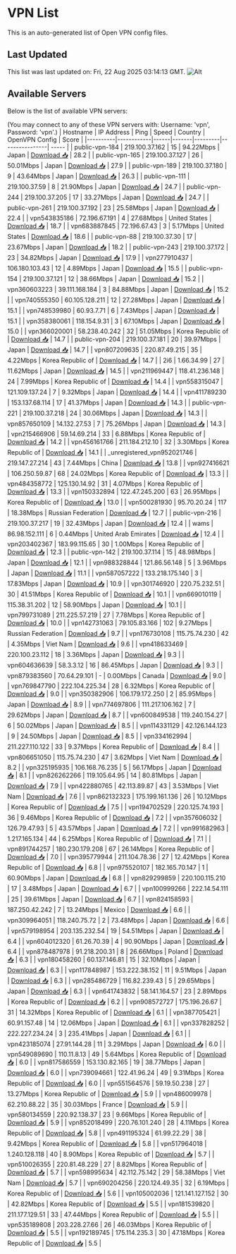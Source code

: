 # VPN List

This is an auto-generated list of Open VPN config files.

## Last Updated

This list was last updated on: Fri, 22 Aug 2025 03:14:13 GMT.
![Alt](https://repobeats.axiom.co/api/embed/186b98318ef1479477931607c1ad7d823f12451f.svg "Repobeats analytics image")

## Available Servers

Below is the list of available VPN servers:

(You may connect to any of these VPN servers with: Username: 'vpn', Password: 'vpn'.)
| Hostname | IP Address | Ping | Speed | Country | OpenVPN Config | Score |
|----------|------------|------|-------|---------|----------------| ----- |
| public-vpn-184 | 219.100.37.162 | 15 | 94.22Mbps | Japan | [Download 📥](./configs/server_0_JP.ovpn) | 28.2 |
| public-vpn-165 | 219.100.37.127 | 26 | 50.01Mbps | Japan | [Download 📥](./configs/server_1_JP.ovpn) | 27.9 |
| public-vpn-189 | 219.100.37.180 | 9 | 43.64Mbps | Japan | [Download 📥](./configs/server_2_JP.ovpn) | 26.3 |
| public-vpn-111 | 219.100.37.59 | 8 | 21.90Mbps | Japan | [Download 📥](./configs/server_3_JP.ovpn) | 24.7 |
| public-vpn-244 | 219.100.37.205 | 17 | 33.27Mbps | Japan | [Download 📥](./configs/server_4_JP.ovpn) | 24.7 |
| public-vpn-261 | 219.100.37.192 | 23 | 25.58Mbps | Japan | [Download 📥](./configs/server_5_JP.ovpn) | 22.4 |
| vpn543835186 | 72.196.67.191 | 4 | 27.68Mbps | United States | [Download 📥](./configs/server_6_US.ovpn) | 18.7 |
| vpn683887845 | 72.196.67.43 | 3 | 5.17Mbps | United States | [Download 📥](./configs/server_7_US.ovpn) | 18.6 |
| public-vpn-88 | 219.100.37.30 | 17 | 23.67Mbps | Japan | [Download 📥](./configs/server_8_JP.ovpn) | 18.2 |
| public-vpn-243 | 219.100.37.172 | 23 | 34.82Mbps | Japan | [Download 📥](./configs/server_9_JP.ovpn) | 17.9 |
| vpn277910437 | 106.180.103.43 | 12 | 4.89Mbps | Japan | [Download 📥](./configs/server_10_JP.ovpn) | 15.5 |
| public-vpn-154 | 219.100.37.121 | 12 | 38.66Mbps | Japan | [Download 📥](./configs/server_11_JP.ovpn) | 15.2 |
| vpn360603223 | 39.111.168.184 | 3 | 84.88Mbps | Japan | [Download 📥](./configs/server_12_JP.ovpn) | 15.2 |
| vpn740555350 | 60.105.128.211 | 12 | 27.28Mbps | Japan | [Download 📥](./configs/server_13_JP.ovpn) | 15.1 |
| vpn748539980 | 60.93.7.71 | 6 | 7.43Mbps | Japan | [Download 📥](./configs/server_14_JP.ovpn) | 15.1 |
| vpn358380061 | 118.154.9.31 | 3 | 67.10Mbps | Japan | [Download 📥](./configs/server_15_JP.ovpn) | 15.0 |
| vpn366020001 | 58.238.40.242 | 32 | 51.05Mbps | Korea Republic of | [Download 📥](./configs/server_16_KR.ovpn) | 14.7 |
| public-vpn-204 | 219.100.37.181 | 20 | 39.97Mbps | Japan | [Download 📥](./configs/server_17_JP.ovpn) | 14.7 |
| vpn807209635 | 220.87.49.215 | 35 | 4.22Mbps | Korea Republic of | [Download 📥](./configs/server_18_KR.ovpn) | 14.7 |
| 2i6 | 1.66.34.99 | 27 | 11.62Mbps | Japan | [Download 📥](./configs/server_19_JP.ovpn) | 14.5 |
| vpn211969447 | 118.41.236.148 | 24 | 7.99Mbps | Korea Republic of | [Download 📥](./configs/server_20_KR.ovpn) | 14.4 |
| vpn558315047 | 121.109.137.24 | 7 | 9.32Mbps | Japan | [Download 📥](./configs/server_21_JP.ovpn) | 14.4 |
| vpn411789230 | 153.137.68.114 | 17 | 41.37Mbps | Japan | [Download 📥](./configs/server_22_JP.ovpn) | 14.3 |
| public-vpn-221 | 219.100.37.218 | 24 | 30.06Mbps | Japan | [Download 📥](./configs/server_23_JP.ovpn) | 14.3 |
| vpn857650109 | 14.132.27.53 | 7 | 75.26Mbps | Japan | [Download 📥](./configs/server_24_JP.ovpn) | 14.3 |
| vpn215466906 | 59.14.69.214 | 33 | 6.88Mbps | Korea Republic of | [Download 📥](./configs/server_25_KR.ovpn) | 14.2 |
| vpn456161766 | 211.184.212.10 | 32 | 3.30Mbps | Korea Republic of | [Download 📥](./configs/server_26_KR.ovpn) | 14.1 |
| _unregistered_vpn952021746 | 219.147.27.214 | 43 | 7.44Mbps | China | [Download 📥](./configs/server_27_CN.ovpn) | 13.8 |
| vpn927416621 | 106.250.59.87 | 68 | 24.02Mbps | Korea Republic of | [Download 📥](./configs/server_28_KR.ovpn) | 13.3 |
| vpn484358772 | 125.130.14.92 | 31 | 4.07Mbps | Korea Republic of | [Download 📥](./configs/server_29_KR.ovpn) | 13.3 |
| vpn150332894 | 122.47.245.200 | 63 | 26.95Mbps | Korea Republic of | [Download 📥](./configs/server_30_KR.ovpn) | 13.0 |
| vpn500281930 | 95.70.20.24 | 117 | 18.38Mbps | Russian Federation | [Download 📥](./configs/server_31_RU.ovpn) | 12.7 |
| public-vpn-216 | 219.100.37.217 | 19 | 32.43Mbps | Japan | [Download 📥](./configs/server_32_JP.ovpn) | 12.4 |
| wams | 86.98.152.111 | 6 | 0.44Mbps | United Arab Emirates | [Download 📥](./configs/server_33_AE.ovpn) | 12.4 |
| vpn203402367 | 183.99.115.65 | 30 | 1.00Mbps | Korea Republic of | [Download 📥](./configs/server_34_KR.ovpn) | 12.3 |
| public-vpn-142 | 219.100.37.114 | 15 | 48.98Mbps | Japan | [Download 📥](./configs/server_35_JP.ovpn) | 12.1 |
| vpn988328844 | 121.86.56.148 | 5 | 3.96Mbps | Japan | [Download 📥](./configs/server_36_JP.ovpn) | 11.1 |
| vpn587057222 | 133.218.175.140 | 3 | 17.83Mbps | Japan | [Download 📥](./configs/server_37_JP.ovpn) | 10.9 |
| vpn301746920 | 220.75.232.51 | 30 | 41.51Mbps | Korea Republic of | [Download 📥](./configs/server_38_KR.ovpn) | 10.1 |
| vpn669010119 | 115.38.31.202 | 12 | 58.90Mbps | Japan | [Download 📥](./configs/server_39_JP.ovpn) | 10.1 |
| vpn799731089 | 211.225.57.219 | 27 | 7.78Mbps | Korea Republic of | [Download 📥](./configs/server_40_KR.ovpn) | 10.0 |
| vpn142731063 | 79.105.83.166 | 102 | 9.27Mbps | Russian Federation | [Download 📥](./configs/server_41_RU.ovpn) | 9.7 |
| vpn176730108 | 115.75.74.230 | 42 | 4.35Mbps | Viet Nam | [Download 📥](./configs/server_42_VN.ovpn) | 9.6 |
| vpn418633469 | 220.100.23.112 | 18 | 3.36Mbps | Japan | [Download 📥](./configs/server_43_JP.ovpn) | 9.3 |
| vpn604636639 | 58.3.3.12 | 16 | 86.45Mbps | Japan | [Download 📥](./configs/server_44_JP.ovpn) | 9.3 |
| vpn879383560 | 70.64.29.101 | - | 0.00Mbps | Canada | [Download 📥](./configs/server_45_CA.ovpn) | 9.0 |
| vpn769847790 | 222.104.225.34 | 28 | 6.32Mbps | Korea Republic of | [Download 📥](./configs/server_46_KR.ovpn) | 9.0 |
| vpn350382906 | 106.179.172.250 | 2 | 85.95Mbps | Japan | [Download 📥](./configs/server_47_JP.ovpn) | 8.9 |
| vpn774697806 | 111.217.106.162 | 7 | 29.62Mbps | Japan | [Download 📥](./configs/server_48_JP.ovpn) | 8.7 |
| vpn600849538 | 119.240.154.27 | 6 | 50.02Mbps | Japan | [Download 📥](./configs/server_49_JP.ovpn) | 8.5 |
| vpn114331129 | 42.126.144.123 | 9 | 24.50Mbps | Japan | [Download 📥](./configs/server_50_JP.ovpn) | 8.5 |
| vpn334162994 | 211.227.110.122 | 33 | 9.37Mbps | Korea Republic of | [Download 📥](./configs/server_51_KR.ovpn) | 8.4 |
| vpn806651050 | 115.75.74.230 | 47 | 3.62Mbps | Viet Nam | [Download 📥](./configs/server_52_VN.ovpn) | 8.2 |
| vpn325195935 | 106.168.76.235 | 5 | 56.17Mbps | Japan | [Download 📥](./configs/server_53_JP.ovpn) | 8.1 |
| vpn826262266 | 119.105.64.95 | 14 | 80.81Mbps | Japan | [Download 📥](./configs/server_54_JP.ovpn) | 7.9 |
| vpn422880765 | 42.113.89.87 | 43 | 3.53Mbps | Viet Nam | [Download 📥](./configs/server_55_VN.ovpn) | 7.6 |
| vpn862132323 | 175.199.161.136 | 26 | 10.12Mbps | Korea Republic of | [Download 📥](./configs/server_56_KR.ovpn) | 7.5 |
| vpn194702529 | 220.125.74.193 | 36 | 9.46Mbps | Korea Republic of | [Download 📥](./configs/server_57_KR.ovpn) | 7.2 |
| vpn357606032 | 126.79.47.93 | 5 | 43.57Mbps | Japan | [Download 📥](./configs/server_58_JP.ovpn) | 7.2 |
| vpn991682963 | 1.217.165.134 | 44 | 6.25Mbps | Korea Republic of | [Download 📥](./configs/server_59_KR.ovpn) | 7.1 |
| vpn891744257 | 180.230.179.208 | 67 | 26.14Mbps | Korea Republic of | [Download 📥](./configs/server_60_KR.ovpn) | 7.0 |
| vpn395779944 | 211.104.78.36 | 27 | 12.42Mbps | Korea Republic of | [Download 📥](./configs/server_61_KR.ovpn) | 6.8 |
| vpn975520107 | 182.165.70.147 | 1 | 60.90Mbps | Japan | [Download 📥](./configs/server_62_JP.ovpn) | 6.8 |
| vpn829299859 | 220.100.115.210 | 17 | 3.48Mbps | Japan | [Download 📥](./configs/server_63_JP.ovpn) | 6.7 |
| vpn100999266 | 222.14.54.111 | 25 | 39.61Mbps | Japan | [Download 📥](./configs/server_64_JP.ovpn) | 6.7 |
| vpn824158593 | 187.250.42.242 | 7 | 13.24Mbps | Mexico | [Download 📥](./configs/server_65_MX.ovpn) | 6.6 |
| vpn309964051 | 118.240.75.72 | 2 | 73.48Mbps | Japan | [Download 📥](./configs/server_66_JP.ovpn) | 6.6 |
| vpn579198954 | 203.135.232.54 | 19 | 54.51Mbps | Japan | [Download 📥](./configs/server_67_JP.ovpn) | 6.4 |
| vpn604012320 | 61.26.70.39 | 4 | 90.90Mbps | Japan | [Download 📥](./configs/server_68_JP.ovpn) | 6.4 |
| vpn878487978 | 91.218.200.31 | 8 | 26.66Mbps | Poland | [Download 📥](./configs/server_69_PL.ovpn) | 6.3 |
| vpn180458260 | 60.137.146.81 | 15 | 32.10Mbps | Japan | [Download 📥](./configs/server_70_JP.ovpn) | 6.3 |
| vpn117848987 | 153.222.38.152 | 11 | 9.51Mbps | Japan | [Download 📥](./configs/server_71_JP.ovpn) | 6.3 |
| vpn285486729 | 116.82.239.43 | 5 | 29.65Mbps | Japan | [Download 📥](./configs/server_72_JP.ovpn) | 6.3 |
| vpn641743832 | 58.141.164.57 | 23 | 2.89Mbps | Korea Republic of | [Download 📥](./configs/server_73_KR.ovpn) | 6.2 |
| vpn908572727 | 175.196.26.67 | 31 | 14.32Mbps | Korea Republic of | [Download 📥](./configs/server_74_KR.ovpn) | 6.1 |
| vpn387705421 | 60.91.157.48 | 14 | 12.06Mbps | Japan | [Download 📥](./configs/server_75_JP.ovpn) | 6.1 |
| vpn337828252 | 222.227.234.24 | 3 | 235.41Mbps | Japan | [Download 📥](./configs/server_76_JP.ovpn) | 6.1 |
| vpn423185074 | 27.91.144.28 | 11 | 3.29Mbps | Japan | [Download 📥](./configs/server_77_JP.ovpn) | 6.0 |
| vpn549089690 | 110.11.8.13 | 49 | 5.64Mbps | Korea Republic of | [Download 📥](./configs/server_78_KR.ovpn) | 6.0 |
| vpn817586559 | 153.130.82.165 | 19 | 38.77Mbps | Japan | [Download 📥](./configs/server_79_JP.ovpn) | 6.0 |
| vpn739094661 | 122.41.96.24 | 49 | 9.31Mbps | Korea Republic of | [Download 📥](./configs/server_80_KR.ovpn) | 6.0 |
| vpn551564576 | 59.19.50.238 | 27 | 13.27Mbps | Korea Republic of | [Download 📥](./configs/server_81_KR.ovpn) | 5.9 |
| vpn486009978 | 62.210.88.22 | 35 | 30.03Mbps | France | [Download 📥](./configs/server_82_FR.ovpn) | 5.9 |
| vpn580134559 | 220.92.138.37 | 23 | 9.66Mbps | Korea Republic of | [Download 📥](./configs/server_83_KR.ovpn) | 5.9 |
| vpn852018499 | 220.76.101.240 | 28 | 4.11Mbps | Korea Republic of | [Download 📥](./configs/server_84_KR.ovpn) | 5.8 |
| vpn491195324 | 61.99.22.29 | 38 | 9.42Mbps | Korea Republic of | [Download 📥](./configs/server_85_KR.ovpn) | 5.8 |
| vpn517964018 | 1.240.128.118 | 40 | 8.90Mbps | Korea Republic of | [Download 📥](./configs/server_86_KR.ovpn) | 5.7 |
| vpn510026355 | 220.81.48.229 | 27 | 8.82Mbps | Korea Republic of | [Download 📥](./configs/server_87_KR.ovpn) | 5.7 |
| vpn598995634 | 42.112.75.142 | 29 | 58.38Mbps | Viet Nam | [Download 📥](./configs/server_88_VN.ovpn) | 5.7 |
| vpn690204256 | 220.124.49.35 | 32 | 6.19Mbps | Korea Republic of | [Download 📥](./configs/server_89_KR.ovpn) | 5.6 |
| vpn105002036 | 121.141.127.152 | 30 | 42.82Mbps | Korea Republic of | [Download 📥](./configs/server_90_KR.ovpn) | 5.5 |
| vpn181539820 | 211.177.129.51 | 33 | 47.44Mbps | Korea Republic of | [Download 📥](./configs/server_91_KR.ovpn) | 5.5 |
| vpn535189808 | 203.228.27.66 | 26 | 46.03Mbps | Korea Republic of | [Download 📥](./configs/server_92_KR.ovpn) | 5.5 |
| vpn192189745 | 175.114.235.3 | 30 | 47.18Mbps | Korea Republic of | [Download 📥](./configs/server_93_KR.ovpn) | 5.5 |
